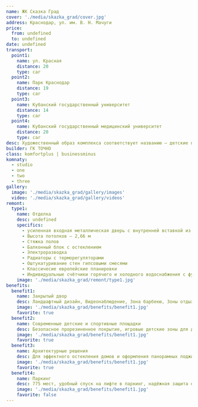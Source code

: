 ```yaml
---
name: ЖК Сказка Град
cover: './media/skazka_grad/cover.jpg'
address: Краснодар, ул. им. В. Н. Мачуги
price:
  from: undefined
  to: undefined
date: undefined
transport:
  point1:
    name: ул. Красная
    distance: 20
    type: car
  point2:
    name: Парк Краснодар
    distance: 19
    type: car
  point3:
    name: Кубанский государственный университет
    distance: 14
    type: car
  point4:
    name: Кубанский государственный медицинский университет
    distance: 20
    type: car
desc: Художественный образ комплекса соответствует названию – детские площадки выполнены в сказочной тематике. ЖК «Сказка Град» имеет награду номинации «Лучшая детская зона дворового пространства».
builder: ГК ТОЧНО
class: komfortplus | businessminus
komnaty:
  - studio
  - one
  - two
  - three
gallery:
  image: './media/skazka_grad/gallery/images'
  video: './media/skazka_grad/gallery/videos'
remont:
  type1:
    name: Отделка
    desc: undefined
    specifics:
      - усиленная входная металлическая дверь с внутренней вставкой из МДФ светлого оттенка с шумоизоляционными вкладышами и замками RIGGER
      - Высота потолков – 2,66 м
      - Стяжка полов
      - Балконный блок c остеклением
      - Электроразводка
      - Радиаторы с терморегуляторами
      - Оштукатуривание стен гипсовыми смесями
      - Классичесие европейские планировки
      - Индивидуальные счётчики горячего и холодного водоснабжения с функцией автоматической передачи показаний
    image: './media/skazka_grad/remont/type1.jpg'
benefits:
  benefit1:
    name: Закрытый двор
    desc: Ландшафтный дизайн, Видеонаблюдение, Зона барбекю, Зоны отдыха для детей и взрослых, Фонтан «Жар-Птица», Прогулочный бульвар
    image: './media/skazka_grad/benefits/benefit1.jpg'
    favorite: true
  benefit2:
    name: Современные детские и спортивные площадки
    desc: Безопасное прорезиненное покрытие, игровые детские зоны для детей разных возрастов, спортивная площадка, экологически чистые материалы
    image: './media/skazka_grad/benefits/benefit1.jpg'
    favorite: true
  benefit3:
    name: Архитектурные решения
    desc: Для эффектного остекления домов и оформления панорамных лоджий используются стеклопакеты бренда Pilkington из серии Lifeglass Siver. Это мультифункциональное стекло, которое летом сохраняет прохладу, а зимой — тепло.
    image: './media/skazka_grad/benefits/benefit1.jpg'
    favorite: true
  benefit4:
    name: Паркинг
    desc: 775 мест, удобный спуск на лифте в паркинг, надёжная защита от непогоды, автомобиль всегда рядом с вашим домом
    image: './media/skazka_grad/benefits/benefit1.jpg'
    favorite: false
---
```

